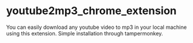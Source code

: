 # youtube2mp3_chrome_extension
You can easily download any youtube video to mp3 in your local machine using this extension. Simple installation through tampermonkey.
